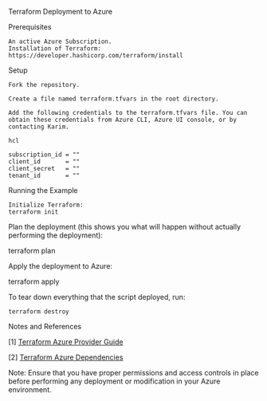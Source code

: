 Terraform Deployment to Azure

Prerequisites

    An active Azure Subscription.
    Installation of Terraform: https://developer.hashicorp.com/terraform/install

Setup

    Fork the repository.

    Create a file named terraform.tfvars in the root directory.

    Add the following credentials to the terraform.tfvars file. You can obtain these credentials from Azure CLI, Azure UI console, or by contacting Karim.

    hcl

    subscription_id = ""
    client_id       = ""
    client_secret   = ""
    tenant_id       = ""
    

Running the Example

    Initialize Terraform:
    terraform init

Plan the deployment (this shows you what will happen without actually performing the deployment):

terraform plan

Apply the deployment to Azure:

terraform apply

To tear down everything that the script deployed, run:

    terraform destroy

Notes and References

[1] [Terraform Azure Provider Guide](https://registry.terraform.io/providers/hashicorp/azurerm/latest/docs)

[2] [Terraform Azure Dependencies](https://developer.hashicorp.com/terraform/tutorials/configuration-language/dependencies)


Note: Ensure that you have proper permissions and access controls in place before performing any deployment or modification in your Azure environment.
